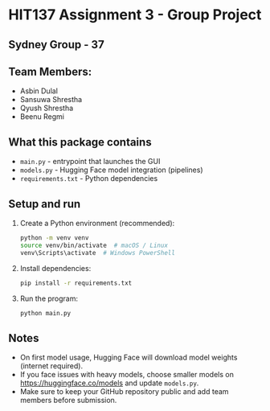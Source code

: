 # HIT137 Assignment 3 - Group Project 

## Sydney Group - 37

## Team Members:
- Asbin Dulal
- Sansuwa Shrestha
- Qyush Shrestha
- Beenu Regmi 


## What this package contains
- `main.py` - entrypoint that launches the GUI
- `models.py` - Hugging Face model integration (pipelines)
- `requirements.txt` - Python dependencies


## Setup and run
<!-- venv is required only when python is not globally available for every project. -->
1. Create a Python environment (recommended):
   ```bash
   python -m venv venv
   source venv/bin/activate  # macOS / Linux
   venv\Scripts\activate  # Windows PowerShell
   ```
2. Install dependencies:
   ```bash
   pip install -r requirements.txt
   ```
3. Run the program:
   ```bash
   python main.py
   ```

## Notes
- On first model usage, Hugging Face will download model weights (internet required).
- If you face issues with heavy models, choose smaller models on https://huggingface.co/models and update `models.py`.
- Make sure to keep your GitHub repository public and add team members before submission.
